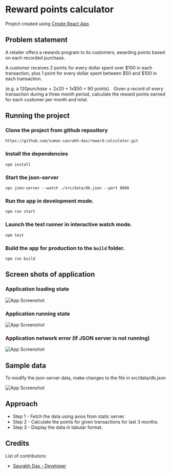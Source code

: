 # Reward points calculator

Project created using [Create React App](https://github.com/facebook/create-react-app).

## Problem statement

A retailer offers a rewards program to its customers, awarding points based on each recorded purchase.  

A customer receives 2 points for every dollar spent over $100 in each transaction, plus 1 point for every dollar spent between $50 and $100 in each transaction. 

(e.g. a $120 purchase = 2x$20 + 1x$50 = 90 points). 
  
Given a record of every transaction during a three month period, calculate the reward points earned for each customer per month and total. 

## Running the project

### Clone the project from github repository

`https://github.com/suman-saurabh-das/reward-calculator.git`

### Install the dependencies

`npm install`

### Start the json-server

`npx json-server --watch ./src/data/db.json --port 8000`

### Run the app in development mode.

`npm run start`

### Launch the test runner in interactive watch mode.

`npm test`

### Build the app for production to the `build` folder.

`npm run build`

## Screen shots of application

### Application loading state

![App Screenshot](https://drive.google.com/uc?export=view&id=1T7Z-shaSDCPgOlTWu9ob5lcv1GIrw88y)

### Application running state

![App Screenshot](https://drive.google.com/uc?export=view&id=1J-J4Bwq0-8k7-fX_Hgur782kXvAAaEtz)

### Application network error (If JSON server is not running)

![App Screenshot](https://drive.google.com/uc?export=view&id=1xjy9i4rnVtfZJtYa7DPXww2-1O63w05l)

## Sample data

To modify the json-server data, make changes to the file in src/data/db.json

![App Screenshot](https://drive.google.com/uc?export=view&id=1VxYfhT1tN5fi5FJeSVEUsLcvs91Zd08w)

## Approach

- Step 1 - Fetch the data using axios from static server.
- Step 2 - Calculate the points for given transactions for last 3 months.
- Step 3 - Display the data in tabular format.

## Credits
List of contributors:
- [Saurabh Das - Developer](dsumansaurabh@gmail.com)

